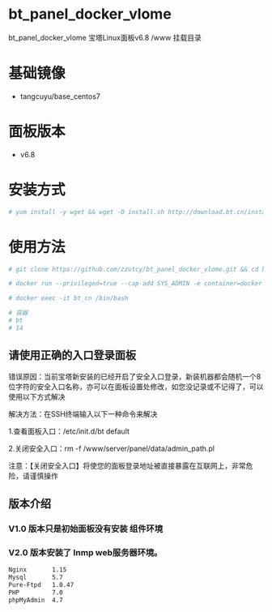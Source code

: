 # bt_panel_docker_vlome
bt_panel_docker_vlome 宝塔Linux面板v6.8 /www 挂载目录

# 基础镜像

- tangcuyu/base_centos7

# 面板版本
- v6.8

# 安装方式
```bash
# yum install -y wget && wget -O install.sh http://download.bt.cn/install/install_6.0.sh && bash install.sh
```

# 使用方法

```bash
# git clone https://github.com/zzutcy/bt_panel_docker_vlome.git && cd bt_panel_docker_vlome/www

# docker run --privileged=true --cap-add SYS_ADMIN -e container=docker --name=bt_cn -p 80:80 -p 2222:2222 -p 443:443 -p 8888:8888 -p 888:888 -v ${PWD}:/www -d  --restart=always   tangcuyu/base_centos7  /usr/sbin/init

# docker exec -it bt_cn /bin/bash

# 容器
# bt
# 14
```

## 请使用正确的入口登录面板
错误原因：当前宝塔新安装的已经开启了安全入口登录，新装机器都会随机一个8位字符的安全入口名称，亦可以在面板设置处修改，如您没记录或不记得了，可以使用以下方式解决

解决方法：在SSH终端输入以下一种命令来解决

1.查看面板入口：/etc/init.d/bt default

2.关闭安全入口：rm -f /www/server/panel/data/admin_path.pl

注意：【关闭安全入口】将使您的面板登录地址被直接暴露在互联网上，非常危险，请谨慎操作

## 版本介绍

### V1.0 版本只是初始面板没有安装 组件环境

### V2.0 版本安装了 lnmp web服务器环境。

```bash
Nginx       1.15
Mysql       5.7
Pure-Ftpd   1.0.47
PHP         7.0
phpMyAdmin  4.7
```